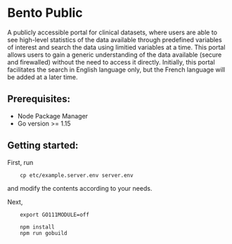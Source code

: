 # Bento Public

A publicly accessible portal for clinical datasets, where users are able to see high-level statistics of the data available through predefined variables of interest and search the data using limitied variables at a time. This portal allows users to gain a generic understanding of the data available (secure and firewalled) without the need to access it directly. Initially, this portal facilitates the search in English language only, but the French language will be added at a later time.

## Prerequisites:
- Node Package Manager
- Go version >= 1.15

## Getting started:

First, run
```
    cp etc/example.server.env server.env
```
and modify the contents according to your needs.

Next,
```
    export GO111MODULE=off
    
    npm install
    npm run gobuild
```